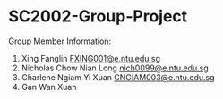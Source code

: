 # SC2002-Group-Project

Group Member Information:
1. Xing Fanglin FXING001@e.ntu.edu.sg
2. Nicholas Chow Nian Long nich0099@e.ntu.edu.sg
3. Charlene Ngiam Yi Xuan CNGIAM003@e.ntu.edu.sg
4. Gan Wan Xuan 
